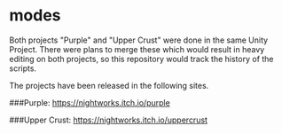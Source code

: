 # modes
Both projects "Purple" and "Upper Crust" were done in the same Unity Project. There were plans to merge these which would result in heavy editing on both projects, so this repository would track the history of the scripts.

The projects have been released in the following sites.

###Purple: https://nightworks.itch.io/purple

###Upper Crust: https://nightworks.itch.io/uppercrust
